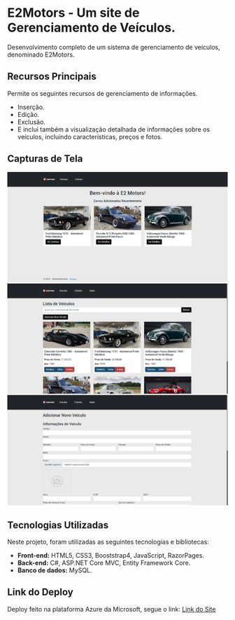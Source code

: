# E2Motors - Um site de Gerenciamento de Veículos.

Desenvolvimento completo de um sistema de gerenciamento de veículos, denominado E2Motors.

## Recursos Principais

Permite os seguintes recursos de gerenciamento de informações.
- Inserção.
- Edição.
- Exclusão.
- E inclui também a visualização detalhada de informações sobre os veículos, incluindo características, preços e fotos.

## Capturas de Tela

![Tela Inicial](wwwroot/screenshots/PaginaInicial.png)
![Detalhes do Filme](wwwroot/screenshots/PaginaVeiculos.png)
![Detalhes da Minha Lista](wwwroot/screenshots/AdicionarVeiculos.png)

## Tecnologias Utilizadas

Neste projeto, foram utilizadas as seguintes tecnologias e bibliotecas:

- **Front-end:** HTML5, CSS3, Booststrap4, JavaScript, RazorPages.
- **Back-end:** C#, ASP.NET Core MVC, Entity Framework Core.
- **Banco de dados:** MySQL.

## Link do Deploy

Deploy feito na plataforma Azure da Microsoft, segue o link:
[Link do Site](https://e2motors.azurewebsites.net/)
